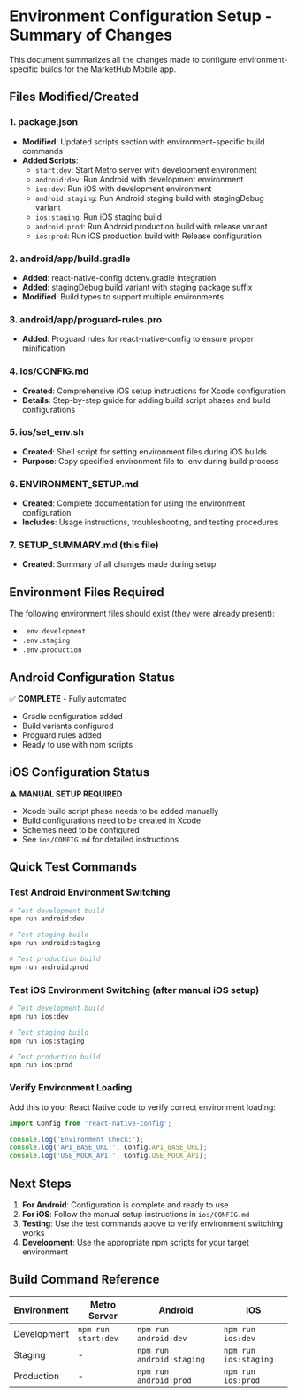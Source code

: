 # Environment Configuration Setup - Summary of Changes

This document summarizes all the changes made to configure environment-specific builds for the MarketHub Mobile app.

## Files Modified/Created

### 1. package.json
- **Modified**: Updated scripts section with environment-specific build commands
- **Added Scripts**:
  - `start:dev`: Start Metro server with development environment
  - `android:dev`: Run Android with development environment  
  - `ios:dev`: Run iOS with development environment
  - `android:staging`: Run Android staging build with stagingDebug variant
  - `ios:staging`: Run iOS staging build
  - `android:prod`: Run Android production build with release variant
  - `ios:prod`: Run iOS production build with Release configuration

### 2. android/app/build.gradle
- **Added**: react-native-config dotenv.gradle integration
- **Added**: stagingDebug build variant with staging package suffix
- **Modified**: Build types to support multiple environments

### 3. android/app/proguard-rules.pro
- **Added**: Proguard rules for react-native-config to ensure proper minification

### 4. ios/CONFIG.md
- **Created**: Comprehensive iOS setup instructions for Xcode configuration
- **Details**: Step-by-step guide for adding build script phases and build configurations

### 5. ios/set_env.sh
- **Created**: Shell script for setting environment files during iOS builds
- **Purpose**: Copy specified environment file to .env during build process

### 6. ENVIRONMENT_SETUP.md
- **Created**: Complete documentation for using the environment configuration
- **Includes**: Usage instructions, troubleshooting, and testing procedures

### 7. SETUP_SUMMARY.md (this file)
- **Created**: Summary of all changes made during setup

## Environment Files Required

The following environment files should exist (they were already present):
- `.env.development`
- `.env.staging`
- `.env.production`

## Android Configuration Status
✅ **COMPLETE** - Fully automated
- Gradle configuration added
- Build variants configured
- Proguard rules added
- Ready to use with npm scripts

## iOS Configuration Status
⚠️ **MANUAL SETUP REQUIRED**
- Xcode build script phase needs to be added manually
- Build configurations need to be created in Xcode
- Schemes need to be configured
- See `ios/CONFIG.md` for detailed instructions

## Quick Test Commands

### Test Android Environment Switching
```bash
# Test development build
npm run android:dev

# Test staging build  
npm run android:staging

# Test production build
npm run android:prod
```

### Test iOS Environment Switching (after manual iOS setup)
```bash
# Test development build
npm run ios:dev

# Test staging build
npm run ios:staging

# Test production build  
npm run ios:prod
```

### Verify Environment Loading
Add this to your React Native code to verify correct environment loading:

```javascript
import Config from 'react-native-config';

console.log('Environment Check:');
console.log('API_BASE_URL:', Config.API_BASE_URL);
console.log('USE_MOCK_API:', Config.USE_MOCK_API);
```

## Next Steps

1. **For Android**: Configuration is complete and ready to use
2. **For iOS**: Follow the manual setup instructions in `ios/CONFIG.md`
3. **Testing**: Use the test commands above to verify environment switching works
4. **Development**: Use the appropriate npm scripts for your target environment

## Build Command Reference

| Environment | Metro Server | Android | iOS |
|------------|-------------|---------|-----|
| Development | `npm run start:dev` | `npm run android:dev` | `npm run ios:dev` |
| Staging | - | `npm run android:staging` | `npm run ios:staging` |
| Production | - | `npm run android:prod` | `npm run ios:prod` |

